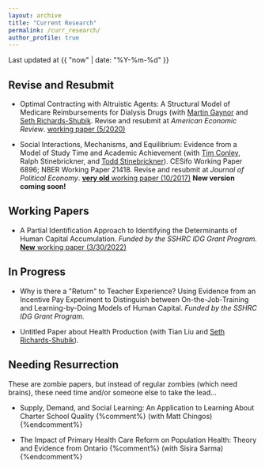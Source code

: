 ```yaml
---
layout: archive
title: "Current Research"
permalink: /curr_research/
author_profile: true
---
```


Last updated at {{ "now" | date: "%Y-%m-%d" }}

## Revise and Resubmit

* Optimal Contracting with Altruistic Agents: A Structural Model of Medicare Reimbursements for Dialysis Drugs (with [Martin Gaynor](https://www.andrew.cmu.edu/user/mgaynor/) and [Seth Richards-Shubik](http://www.lehigh.edu/~ser315/). Revise and resubmit at *American Economic Review*. [working paper (5/2020)](/files/research/medicare_screening_2020_05.pdf)

 
* Social Interactions, Mechanisms, and Equilibrium: Evidence from a Model of Study Time and Academic Achievement (with [Tim Conley](https://economics.uwo.ca/people/faculty/conley.html), Ralph Stinebrickner, and [Todd Stinebrickner](https://economics.uwo.ca/people/faculty/stinebrickner.html)). CESifo Working Paper 6896; NBER Working Paper 21418. 
Revise and resubmit at *Journal of Political Economy*.
[**very old** working paper (10/2017)](/files/research/Conley_Mehta_Stinebrickner_Stinebrickner_friendstudy_2017_10_10.pdf)
**New version coming soon!**

## Working Papers

* A Partial Identification Approach to Identifying the Determinants of Human Capital Accumulation. *Funded by the SSHRC IDG Grant Program.* [**New** working paper (3/30/2022)](/files/research/mehta_OJT_LBD_teachers_partial_identification.pdf)

## In Progress

* Why is there a "Return" to Teacher Experience? Using Evidence from an Incentive Pay Experiment to Distinguish between On-the-Job-Training and Learning-by-Doing Models of Human Capital. *Funded by the SSHRC IDG Grant Program.*

* Untitled Paper about Health Production (with Tian Liu and [Seth Richards-Shubik](http://www.lehigh.edu/~ser315)).

## Needing Resurrection

These are zombie papers, but instead of regular zombies (which need brains), these need time and/or someone else to take the lead...

* Supply, Demand, and Social Learning: An Application to Learning About Charter School Quality 
{%comment%} (with Matt Chingos) {%endcomment%}

* The Impact of Primary Health Care Reform on Population Health: Theory and Evidence from Ontario 
{%comment%} (with Sisira Sarma) {%endcomment%}
